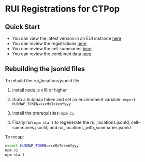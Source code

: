 # RUI Registrations for CTPop

## Quick Start

- You can view the latest version in an EUI instance [here](https://cns-iu.github.io/hra-cell-type-populations-supporting-information/registrations/)
- You can review the registrations [here](rui_locations.jsonld)
- You can review the cell summaries [here](cell-summaries.jsonld)
- You can review the combined data [here](rui_locations_with_summaries.jsonld)

## Rebuilding the jsonld files

To rebuild the rui_locations.jsonld file:

1. Install node.js v18 or higher

2. Grab a hubmap token and set an environment variable: `export HUBMAP_TOKEN=xxxMyTokenYyyy`

3. Install the prerequisites: `npm ci`

4. Finally run `npm start` to regenerate the rui_locations.jsonld, cell-summaries.jsonld, and rui_locations_with_summaries.jsonld

To recap:

```bash
export HUBMAP_TOKEN=xxxMyTokenYyyy
npm ci
npm start
```
